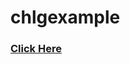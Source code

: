 # chlgexample

### [Click Here](https://github.com/imtoopunkforyou/chlgexample/blob/main/CHANGELOG.md)
